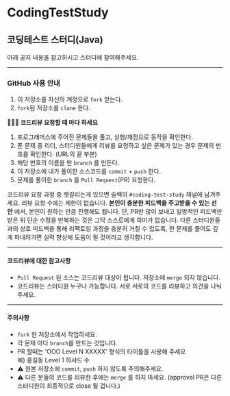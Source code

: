 # CodingTestStudy


## 코딩테스트 스터디(Java)
아래 공지 내용을 참고하시고 스터디에 참여해주세요. 

---

### GitHub 사용 안내

1. 이 저장소를 자신의 계정으로 `fork` 받는다.
2. `fork`된 저장소를 `clone` 한다.

**🙋🏻‍♀️ 코드리뷰 요청할 때 마다 하세요**

1. 프로그래머스에 주어진 문제들을 풀고, 실행/채점으로 동작을 확인한다.
2. 푼 문제 중 리더, 스터디원들에게 리뷰를 요청하고 싶은 문제가 있는 경우 문제의 번호를 확인한다. (URL의 끝 부분)
3. 해당 번호의 이름을 딴 `branch` 를 만든다.
4. 이 저장소에 내가 풀이한 소스코드를 `commit` + `push` 한다.
5. 문제를 풀이한 `branch` 를 `Pull Request`(PR) 요청한다.

코드리뷰 요청 과정 중 헷갈리는게 있으면 슬랙의 `#coding-test-study` 채널에 남겨주세요.
리뷰 요청 수에는 제한이 없습니다. **본인이 충분한 피드백을 주고받을 수 있는 선 안** 에서, 본인이 원하는 만큼 진행해도 됩니다.
단, PR만 많이 보내고 일방적인 피드백만 받은 뒤 단순 수정을 반복하는 것은 그닥 스스로에게 의미가 없습니다.
다른 스터디원들과의 상호 피드백을 통해 리팩토링 과정을 충분히 거칠 수 있도록, 한 문제를 풀어도 깊게 파내려가면 실력 향상에 도움이 될 것이라고 생각합니다.

---

#### 코드리뷰에 대한 참고사항

* `Pull Request` 된 소스는 코드리뷰 대상이 됩니다. 저장소에 `merge` 되지 않습니다.
* 코드리뷰는 스터디원 누구나 가능합니다. 서로 서로의 코드를 리뷰하고 의견을 나눠 주세요.

---

#### 주의사항

- `fork` 한 저장소에서 작업하세요.
- 각 문제 마다 `branch`를 만드는 것입니다.
- PR 할때는 'OOO Level N XXXXX' 형식의 타이틀을 사용해 주세요  
  예) 홍길동 Level 1 하샤드 수
- ⚠️ 원본 저장소에 `commit`, `push` 하지 않도록 주의해주세요.
- ⚠️ 다른 분들의 코드를 리뷰한 후에는 `merge` 를 하지 마세요. (approval PR은 다른 스터디원이 최종적으로 close 될 겁니다.)
